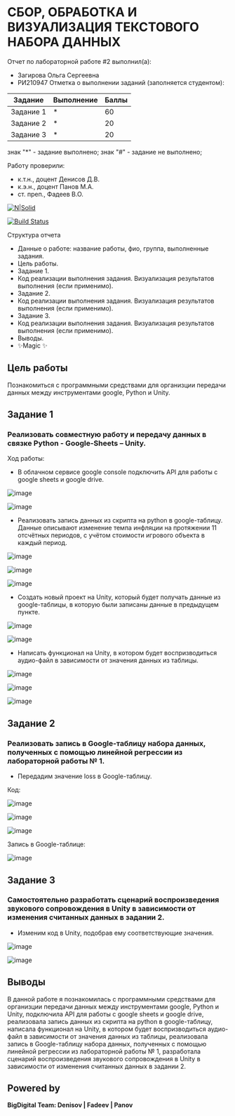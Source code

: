 # СБОР, ОБРАБОТКА И ВИЗУАЛИЗАЦИЯ ТЕКСТОВОГО НАБОРА ДАННЫХ
Отчет по лабораторной работе #2 выполнил(а):
- Загирова Ольга Сергеевна
- РИ210947
Отметка о выполнении заданий (заполняется студентом):

| Задание | Выполнение | Баллы |
| ------ | ------ | ------ |
| Задание 1 | * | 60 |
| Задание 2 | * | 20 |
| Задание 3 | * | 20 |

знак "*" - задание выполнено; знак "#" - задание не выполнено;

Работу проверили:
- к.т.н., доцент Денисов Д.В.
- к.э.н., доцент Панов М.А.
- ст. преп., Фадеев В.О.

[![N|Solid](https://cldup.com/dTxpPi9lDf.thumb.png)](https://nodesource.com/products/nsolid)

[![Build Status](https://travis-ci.org/joemccann/dillinger.svg?branch=master)](https://travis-ci.org/joemccann/dillinger)

Структура отчета

- Данные о работе: название работы, фио, группа, выполненные задания.
- Цель работы.
- Задание 1.
- Код реализации выполнения задания. Визуализация результатов выполнения (если применимо).
- Задание 2.
- Код реализации выполнения задания. Визуализация результатов выполнения (если применимо).
- Задание 3.
- Код реализации выполнения задания. Визуализация результатов выполнения (если применимо).
- Выводы.
- ✨Magic ✨

## Цель работы
Познакомиться с программными средствами для организции передачи данных между инструментами google, Python и Unity.

## Задание 1
### Реализовать совместную работу и передачу данных в связке Python - Google-Sheets – Unity.

Ход работы:
- В облачном сервисе google console подключить API для работы с google sheets и google drive.

![image](https://user-images.githubusercontent.com/92687732/194915355-9b992186-d158-4ad1-94b4-2978a78487e5.png)

![image](https://user-images.githubusercontent.com/92687732/194915214-76d1e8f3-f99b-47d6-86c0-cdb830f8b3c8.png)

- Реализовать запись данных из скрипта на python в google-таблицу. Данные описывают изменение темпа инфляции на протяжении 11 отсчётных периодов, с учётом стоимости игрового объекта в каждый период.

![image](https://user-images.githubusercontent.com/92687732/194915773-a3ad5aff-4a26-4603-83e1-793b1a5c20b8.png)

![image](https://user-images.githubusercontent.com/92687732/194915892-bf97377a-1056-4efe-8034-57b40379f474.png)

![image](https://user-images.githubusercontent.com/92687732/194915964-eb12f19d-2a15-490c-b9fb-6df86f79b9fa.png)

- Создать новый проект на Unity, который будет получать данные из google-таблицы, в которую были записаны данные в предыдущем пункте.

![image](https://user-images.githubusercontent.com/92687732/194916390-da805986-34cc-4431-ab34-11506ecd82b1.png)

![image](https://user-images.githubusercontent.com/92687732/194916584-b359fa7d-d701-4be1-af8a-19436feb7d05.png)

- Написать функционал на Unity, в котором будет воспризводиться аудио-файл в зависимости от значения данных из таблицы.

![image](https://user-images.githubusercontent.com/92687732/194917052-ae63b253-bb8e-492b-ab90-cc54a253744a.png)

![image](https://user-images.githubusercontent.com/92687732/194917140-2fb366c3-15d4-4870-b290-65e1c95f3e01.png)

![image](https://user-images.githubusercontent.com/92687732/194916484-04c416ff-25db-42e5-8cc1-b6abcc263b4c.png)


## Задание 2
### Реализовать запись в Google-таблицу набора данных, полученных с помощью линейной регрессии из лабораторной работы № 1. 

- Передадим значение loss в Google-таблицу.

Код:

![image](https://user-images.githubusercontent.com/92687732/194935640-7dc26c15-25cc-4334-bd0c-09119c13204d.png)

![image](https://user-images.githubusercontent.com/92687732/194935779-be7d889e-f678-4df4-bf96-6fa1c49d2cbe.png)

![image](https://user-images.githubusercontent.com/92687732/194935959-e5b22427-0b98-4694-a706-2da1be3f7f8a.png)


Запись в Google-таблице:

![image](https://user-images.githubusercontent.com/92687732/194936013-fa36112d-eebb-4266-93df-a5f47f220f64.png)

## Задание 3
### Самостоятельно разработать сценарий воспроизведения звукового сопровождения в Unity в зависимости от изменения считанных данных в задании 2.

- Изменим код в Unity, подобрав ему соответствующие значения.

![image](https://user-images.githubusercontent.com/92687732/194938092-b1c15427-e8bd-4cfc-9fb5-726baa8abdb4.png)

![image](https://user-images.githubusercontent.com/92687732/194937937-0bfd7e8c-8e61-483b-9aee-955837308bbb.png)

## Выводы

  В данной работе я познакомилась с программными средствами для организции передачи данных между инструментами google, Python и Unity, подключила API для работы с google sheets и google drive, реализовала запись данных из скрипта на python в google-таблицу, написала функционал на Unity, в котором будет воспризводиться аудио-файл в зависимости от значения данных из таблицы, реализовала запись в Google-таблицу набора данных, полученных с помощью линейной регрессии из лабораторной работы № 1, разработала сценарий воспроизведения звукового сопровождения в Unity в зависимости от изменения считанных данных в задании 2.

## Powered by

**BigDigital Team: Denisov | Fadeev | Panov**
